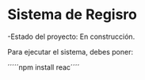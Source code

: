 <h1> Sistema de Regisro</h1>

-Estado del proyecto: En construcción.


Para ejecutar el sistema, debes poner:

´´´´´npm install reac´´´´
